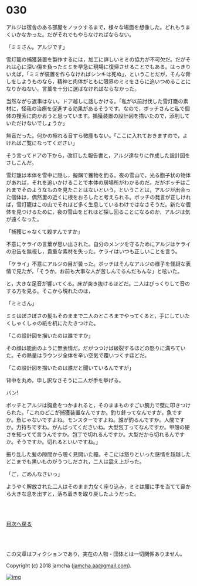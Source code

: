 # 030

アルジは宿舎のある部屋をノックするまで，様々な場面を想像した。どれもうまくいかなかった。だがそれでもやらなければならない。  

「ミミさん。アルジです」  

雪灯籠の捕獲装置を製作するには，加工に詳しいミミの協力が不可欠だ。だがそれは心に深い傷を負ったミミを早急に現場に復帰させることでもある。はっきりいえば，「ミミが装置を作らなければシンキは死ぬ」，ということだが，そんな脅しをしようものなら，精神と肉体がともに限界のミミをさらに追いつめることになりかねない。言葉を十分に選ばなければならなかった。  

当然ながら返事はない。ドア越しに話しかける。「私が以前討伐した雪灯籠の素材に，怪我の治療を促進する効果があるそうです。なので，ボッチさんと私で個体の捜索に向かおうと思っています。捕獲装置の設計図を描いたので，添削していただけないでしょうか」  

無音だった。何かの擦れる音すら微塵もない。「ここに入れておきますので，よければご覧になってください」  

そう言ってドアの下から，改訂した報告書と，アルジ達なりに作成した設計図をさしこんだ。  

雪灯籠は本体を雪中に隠し，擬餌で獲物を釣る。夜の雪山で，光る胞子状の物体があれば，それを追いかけることで本体の居場所がわかるのだ。だがボッチはこれまでそのようなものを見たことはないという。ということは，アルジが出会った個体は，偶然里の近くに根をおろしたと考えられる。ボッチの発言が正しければ，雪灯籠はこの山でそれほど多く生息しているわけではなさそうだ。新たな個体を見つけるために，夜の雪山をどれほど探し回ることになるのか，アルジは気が遠くなった。  

「捕獲じゃなくて殺すんですか」  

不意にケライの言葉が思い出された。自分のメンツを守るためにアルジはケライの忠告を無視し，貴重な素材を失った。ケライはいつも正しいことを言う。  

「ケライ」不意にアルジの目が曇った。ボッチはそんなアルジの様子を怪訝な表情で見たが，「そうか。お前も大事な人が苦しんでるんだもんな」と呟いた。  

と，大きな足音が響いてくる。床が突き抜けるほどだ。二人はびっくりして音のする方を見る。そこから現れたのは，  

「ミミさん」  

ミミはぼさぼさの髪もそのままで二人のところまでやってくると，手にしていたくしゃくしゃの紙を机にたたきつけた。  

「この設計図を描いたのは誰ですか」  

その顔は能面のように無表情だ。だがつつけば破裂するほどの怒りに満ちていた。その熱量はラウンジ全体を辛い空気で覆いつくすほどだ。  

「この設計図を描いたのは誰だと聞いているんですが」  

背中を丸め，申し訳なさそうに二人が手を挙げる。  

バン!  

ボッチとアルジは胸倉をつかまれると，そのままものすごい腕力で壁に叩きつけられた。「これのどこが捕獲装置なんですか。釣り針ってなんですか。魚ですか。魚じゃないですよね。モンスターですよね。誰が釣るんですか。人間ですか。力持ちですね。がんばってくださいね。大型包丁ってなんですか。甲殻の硬さを知ってて言うんですか。包丁で切れるんですか。大型だから切れるんですか。そうですか。切れるといいですね。」  

振り乱した髪の隙間から覗く見開いた瞳。そこには怒りといった感情を超越したどこまでも黒いものがうつしだされ，二人は震え上がった。  

「ご，ごめんなさいっ」  

ようやく解放された二人はそのまま力なく座り込み，ミミは腰に手を当てて鼻から大きな息を出すと，落ち着きを取り戻したようだった。  

<br>  
<br>  

[目次へ戻る](https://github.com/jamcha-aa/OblivionReports/blob/master/README.md)  

<br>  
<br>  

この文章はフィクションであり，実在の人物・団体とは一切関係ありません。  

Copyright (c) 2018 jamcha (jamcha.aa@gmail.com).  

[![img](http://i.creativecommons.org/l/by-nc-sa/4.0/88x31.png)](http://creativecommons.org/licenses/by-nc-sa/4.0/deed)